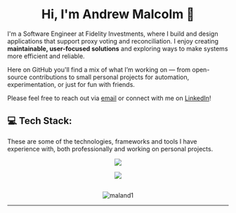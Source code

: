 <h1 align="center">Hi, I'm Andrew Malcolm 👋</h1>

I'm a Software Engineer at Fidelity Investments, where I build and design applications that support proxy voting and reconciliation.
I enjoy creating **maintainable, user-focused solutions** and exploring ways to make systems more efficient and reliable.  

Here on GitHub you'll find a mix of what I’m working on — from open-source contributions to small personal projects for automation, experimentation, or just for fun with friends.  

Please feel free to reach out via [email](mailto:mramjon@gmail.com) or connect with me on [LinkedIn](https://www.linkedin.com/in/andrewmoneill/)!  

## 💻 Tech Stack:
These are some of the technologies, frameworks and tools I have experience with, both professionally and working on personal projects.
<p align="center">
  <a href="https://skillicons.dev">
    <img src="https://skillicons.dev/icons?i=java,angular,js,ts,css,html,python,dotnet,go,sqlite,spring" />
  </a>
</p>
<p align="center">
  <a href="https://skillicons.dev">
    <img src="https://skillicons.dev/icons?i=git,vscode,idea,jenkins,docker,maven,github,nodejs,kubernetes,vim" />
  </a>
</p>

##
<p align="center"><img align="center" src="https://github-readme-stats.vercel.app/api/top-langs?username=maland1&show_icons=true&theme=merko&title_color=ffc0ad&text_color=fffffe&bg_color=55423d&locale=en&layout=compact" alt="maland1" /></p>

<!--
## 🌐 Socials:
<p align="center">
<a href="https://www.linkedin.com/in/andrewmoneill/" target="blank"><img align="center" src="https://raw.githubusercontent.com/rahuldkjain/github-profile-readme-generator/master/src/images/icons/Social/linked-in-alt.svg" alt="https://www.linkedin.com/in/andrewmoneill/" height="30" width="40" /></a>
</p>
-->
---
